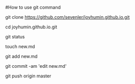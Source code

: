 
#How to use git command

git clone https://github.com/sevenler/joyhumin.github.io.git

cd joyhumin.github.io.git

git status

touch new.md

git add new.md

git commit -am 'edit new.md'

git push origin master

